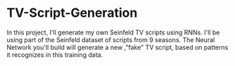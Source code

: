 # TV-Script-Generation
In this project, I'll generate my own Seinfeld TV scripts using RNNs. I'll be using part of the Seinfeld dataset of scripts from 9 seasons. The Neural Network you'll build will generate a new ,"fake" TV script, based on patterns it recognizes in this training data.
